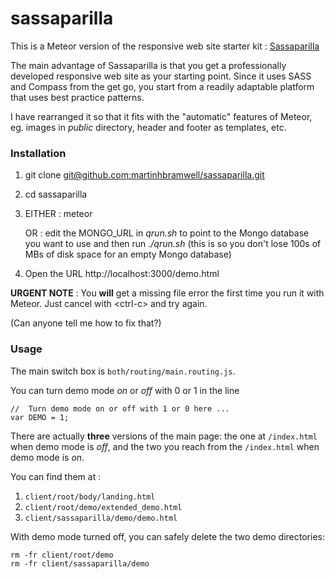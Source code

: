 # sassaparilla
This is a Meteor version of the responsive web site starter kit : [Sassaparilla ](https://github.com/fffunction/sassaparilla/blob/master/README.md#sassaparilla)

The main advantage of Sassaparilla is that you get a professionally developed responsive web site as your starting point.  Since it uses SASS and Compass from the get go, you start from a readily adaptable platform that uses best practice patterns.

I have rearranged it so that it fits with the "automatic" features of Meteor, eg. images in _public_ directory, header and footer as templates, etc.

### Installation

 1. git clone [git@github.com:martinhbramwell/sassaparilla.git](git@github.com:martinhbramwell/sassaparilla.git)
 2. cd sassaparilla
 3. EITHER : meteor

    OR : edit the MONGO_URL in _qrun.sh_ to point to the Mongo database you want to use and then run _./qrun.sh_  (this is so you don't lose 100s of MBs of disk space for an empty Mongo database)

 4. Open the URL  http://localhost:3000/demo.html

 **URGENT NOTE** : You **will** get a missing file error the first time you run it with Meteor.  Just cancel with &lt;ctrl-c> and try again.
 
 (Can anyone tell me how to fix that?)
 
### Usage

The main switch box is `both/routing/main.routing.js`.

You can turn demo mode _on_ or _off_ with 0 or 1 in the line 

    //  Turn demo mode on or off with 1 or 0 here ...
    var DEMO = 1;

There are actually __three__ versions of the main page: the one at `/index.html` when demo mode is _off_, and the two you reach from the `/index.html` when demo mode is _on_.

You can find them at :

1. `client/root/body/landing.html`
1. `client/root/demo/extended_demo.html`
1. `client/sassaparilla/demo/demo.html`

With demo mode turned off, you can safely delete the two demo directories:

    rm -fr client/root/demo
    rm -fr client/sassaparilla/demo 

